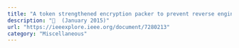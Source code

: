 ```yaml
---
title: "A token strengthened encryption packer to prevent reverse engineering PE files"
description: "📓  (January 2015)"
url: "https://ieeexplore.ieee.org/document/7280213"
category: "Miscellaneous"
---
```

